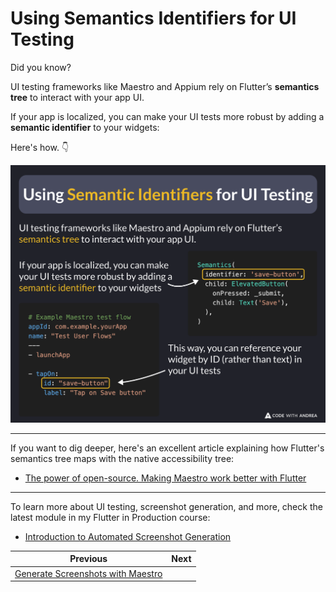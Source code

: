 # Using Semantics Identifiers for UI Testing

Did you know?

UI testing frameworks like Maestro and Appium rely on Flutter’s **semantics tree** to interact with your app UI.

If your app is localized, you can make your UI tests more robust by adding a **semantic identifier** to your widgets:

Here's how. 👇

![](237.png)

<!--

UI testing frameworks like Maestro and Appium rely on Flutter’s semantics tree to interact with your app UI.

If your app is localized, you can make your UI tests more robust by adding a semantic identifier to your widgets:

Semantics(
  identifier: 'save-button',
  child: ElevatedButton(
    onPressed: _submit,
    child: Text('Save'),
  ),
)

This way, you can reference your widget by ID (rather than text) in your UI tests

# Example Maestro test flow
appId: com.example.yourApp
name: "Test User Flows"
---
- launchApp

- tapOn:
    id: "save-button"
    label: "Tap on Save button"

-->

---

If you want to dig deeper, here's an excellent article explaining how Flutter's semantics tree maps with the native accessibility tree:

- [The power of open-source. Making Maestro work better with Flutter](https://www.maestro.dev/blog/the-power-of-open-source-making-maestro-work-better-with-flutter)

---

To learn more about UI testing, screenshot generation, and more, check the latest module in my Flutter in Production course:

- [Introduction to Automated Screenshot Generation](https://pro.codewithandrea.com/flutter-in-production/14-screenshots/01-intro)

| Previous | Next |
| -------- | ---- |
| [Generate Screenshots with Maestro](../0236-take-screenshots-maestro/index.md) | |

<!-- TWITTER|https://x.com/biz84/status/1901966299246268467 -->
<!-- LINKEDIN|https://www.linkedin.com/posts/andreabizzotto_did-you-know-ui-testing-frameworks-like-activity-7307732520383533060-WCi3 -->
<!-- BLUESKY|https://bsky.app/profile/codewithandrea.com/post/3lknmknavvk2y -->
